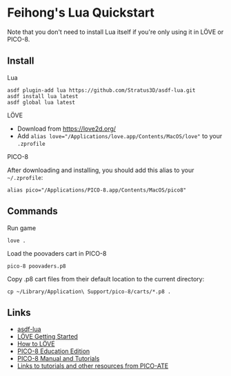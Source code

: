 # Feihong's Lua Quickstart

Note that you don't need to install Lua itself if you're only using it in LÖVE or PICO-8.

## Install

Lua

    asdf plugin-add lua https://github.com/Stratus3D/asdf-lua.git
    asdf install lua latest
    asdf global lua latest

LÖVE

- Download from https://love2d.org/
- Add `alias love="/Applications/love.app/Contents/MacOS/love"` to your `.zprofile`

PICO-8

After downloading and installing, you should add this alias to your `~/.zprofile`:

    alias pico="/Applications/PICO-8.app/Contents/MacOS/pico8"

## Commands

Run game

    love .

Load the poovaders cart in PICO-8

    pico-8 poovaders.p8

Copy .p8 cart files from their default location to the current directory:

    cp ~/Library/Application\ Support/pico-8/carts/*.p8 .

## Links

- [asdf-lua](https://github.com/Stratus3D/asdf-lua)
- [LÖVE Getting Started](https://love2d.org/wiki/Getting_Started)
- [How to LÖVE](https://sheepolution.com/learn/book/contents)
- [PICO-8 Education Edition](https://www.pico-8-edu.com/)
- [PICO-8 Manual and Tutorials](https://www.lexaloffle.com/pico-8.php?page=resources)
- [Links to tutorials and other resources from PICO-ATE](https://www.pico-ate.com/)
